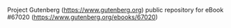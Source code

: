 Project Gutenberg (https://www.gutenberg.org) public repository for eBook #67020 (https://www.gutenberg.org/ebooks/67020)
